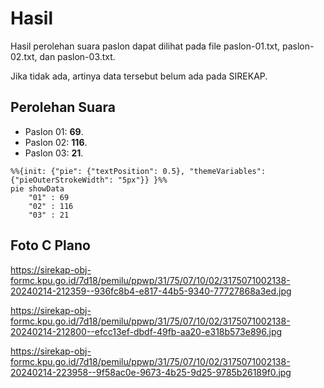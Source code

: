 # Hasil

Hasil perolehan suara paslon dapat dilihat pada file paslon-01.txt, paslon-02.txt, dan paslon-03.txt.

Jika tidak ada, artinya data tersebut belum ada pada SIREKAP.

## Perolehan Suara

 * Paslon 01: **69**.
 * Paslon 02: **116**.
 * Paslon 03: **21**.

```mermaid
%%{init: {"pie": {"textPosition": 0.5}, "themeVariables": {"pieOuterStrokeWidth": "5px"}} }%%
pie showData
    "01" : 69
    "02" : 116
    "03" : 21
```
## Foto C Plano

https://sirekap-obj-formc.kpu.go.id/7d18/pemilu/ppwp/31/75/07/10/02/3175071002138-20240214-212359--936fc8b4-e817-44b5-9340-77727868a3ed.jpg

https://sirekap-obj-formc.kpu.go.id/7d18/pemilu/ppwp/31/75/07/10/02/3175071002138-20240214-212800--efcc13ef-dbdf-49fb-aa20-e318b573e896.jpg

https://sirekap-obj-formc.kpu.go.id/7d18/pemilu/ppwp/31/75/07/10/02/3175071002138-20240214-223958--9f58ac0e-9673-4b25-9d25-9785b26189f0.jpg
